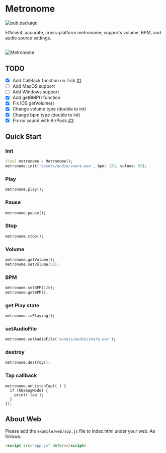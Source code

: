 # Metronome

[![pub package](https://img.shields.io/pub/v/metronome.svg)](https://pub.dev/packages/metronome)

Efficient, accurate, cross-platform metronome; supports volume, BPM, and audio source settings.
##

![Metronome](https://raw.githubusercontent.com/biner88/metronome/main/screenshot/home1.png)

## TODO

* [x] Add CallBack function on Tick [#1](https://github.com/biner88/metronome/issues/1)
* [ ] Add MacOS support
* [ ] Add Windows support
* [x] Add getBMP() function
* [x] Fix IOS getVolume()
* [x] Change volume type (double to int)
* [x] Change bpm type (double to int)
* [x] Fix no sound with AirPods [#3](https://github.com/biner88/metronome/issues/3)

## Quick Start 

### Init

```dart
final metronome = Metronome();
metronome.init('assets/audio/snare.wav', bpm: 120, volume: 50);
```

### Play

```dart
metronome.play();
```

### Pause

```dart
metronome.pause();
```

### Stop

```dart
metronome.stop();
```

### Volume

```dart
metronome.getVolume();
metronome.setVolume(50);
```

### BPM

```dart
metronome.setBPM(120); 
metronome.getBPM(); 
```

### get Play state

```dart
metronome.isPlaying();
```

### setAudioFile

```dart
metronome.setAudioFile('assets/audio/snare.wav');
```

### destroy

```dart
metronome.destroy();
```

### Tap callback

```
metronome.onListenTap((_) {
  if (kDebugMode) {
    print('tap');
  }
});
```

## About Web

Please add the `example/web/app.js` file to index.html under your web. As follows:

```html
<script src="app.js" defer></script>
```
